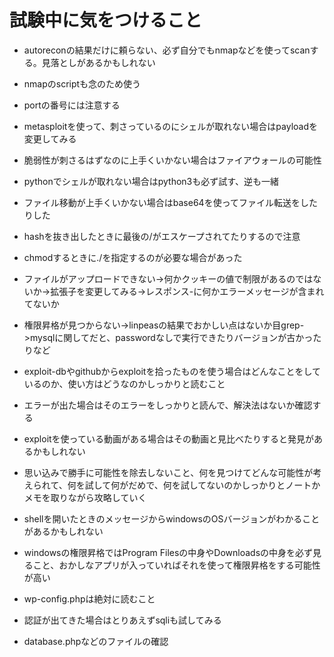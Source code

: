 # 試験中に気をつけること

- autoreconの結果だけに頼らない、必ず自分でもnmapなどを使ってscanする。見落としがあるかもしれない  
- nmapのscriptも念のため使う  
- portの番号には注意する  
- metasploitを使って、刺さっているのにシェルが取れない場合はpayloadを変更してみる  
- 脆弱性が刺さるはずなのに上手くいかない場合はファイアウォールの可能性  
- pythonでシェルが取れない場合はpython3も必ず試す、逆も一緒  
- ファイル移動が上手くいかない場合はbase64を使ってファイル転送をしたりした  
- hashを抜き出したときに最後の/がエスケープされてたりするので注意  
- chmodするときに./を指定するのが必要な場合があった  
- ファイルがアップロードできない->何かクッキーの値で制限があるのではないか->拡張子を変更してみる->レスポンス-に何かエラーメッセージが含まれてないか  
- 権限昇格が見つからない->linpeasの結果でおかしい点はないか目grep->mysqlに関してだと、passwordなしで実行できたりバージョンが古かったりなど  
- exploit-dbやgithubからexploitを拾ったものを使う場合はどんなことをしているのか、使い方はどうなのかしっかりと読むこと  
- エラーが出た場合はそのエラーをしっかりと読んで、解決法はないか確認する  
- exploitを使っている動画がある場合はその動画と見比べたりすると発見があるかもしれない  

- 思い込みで勝手に可能性を除去しないこと、何を見つけてどんな可能性が考えられて、何を試して何がだめで、何を試してないのかしっかりとノートかメモを取りながら攻略していく  
- shellを開いたときのメッセージからwindowsのOSバージョンがわかることがあるかもしれない  

- windowsの権限昇格ではProgram Filesの中身やDownloadsの中身を必ず見ること、おかしなアプリが入っていればそれを使って権限昇格をする可能性が高い  

- wp-config.phpは絶対に読むこと  
- 認証が出てきた場合はとりあえずsqliも試してみる  
- database.phpなどのファイルの確認  
